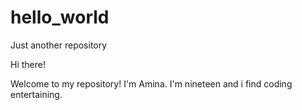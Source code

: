 # hello_world
Just another repository

Hi there!

Welcome to my repository! I'm Amina. I'm nineteen and i find coding entertaining.
